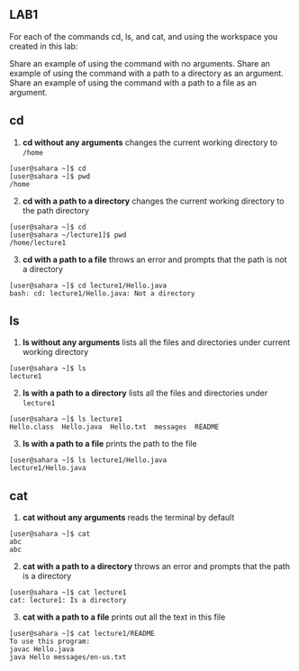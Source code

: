 ## **LAB1**

For each of the commands cd, ls, and cat, and using the workspace you created in this lab:

Share an example of using the command with no arguments.
Share an example of using the command with a path to a directory as an argument.
Share an example of using the command with a path to a file as an argument.

## cd
1. **cd without any arguments** changes the current working directory to `/home`
```
[user@sahara ~]$ cd
[user@sahara ~]$ pwd
/home
```
2. **cd with a path to a directory** changes the current working directory to the path directory
```
[user@sahara ~]$ cd
[user@sahara ~/lecture1]$ pwd
/home/lecture1
```
3. **cd with a path to a file** throws an error and prompts that the path is not a directory
```
[user@sahara ~]$ cd lecture1/Hello.java
bash: cd: lecture1/Hello.java: Not a directory
```

## ls
1. **ls without any arguments** lists all the files and directories under current working directory
```
[user@sahara ~]$ ls
lecture1
```
2. **ls with a path to a directory** lists all the files and directories under `lecture1`
```
[user@sahara ~]$ ls lecture1
Hello.class  Hello.java  Hello.txt  messages  README
```
3. **ls with a path to a file**  prints the path to the file
```
[user@sahara ~]$ ls lecture1/Hello.java
lecture1/Hello.java
```

## cat
1. **cat without any arguments** reads the terminal by default
```
[user@sahara ~]$ cat
abc
abc
```
2. **cat with a path to a directory** throws an error and prompts that the path is a directory
```
[user@sahara ~]$ cat lecture1
cat: lecture1: Is a directory
```
3. **cat with a path to a file** prints out all the text in this file
```
[user@sahara ~]$ cat lecture1/README
To use this program:
javac Hello.java
java Hello messages/en-us.txt
```
